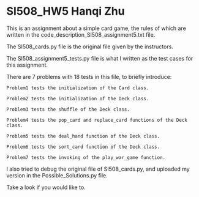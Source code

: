 # SI508_HW5 Hanqi Zhu

This is an assignment about a simple card game, the rules of which are written in the code_description_SI508_assignment5.txt file.

The SI508_cards.py file is the original file given by the instructors.

The SI508_assignment5_tests.py file is what I written as the test cases for this assignment. 

There are 7 problems with 18 tests in this file, to briefly introduce:

    Problem1 tests the initialization of the Card class.
	
    Problem2 tests the initialization of the Deck class.
	
    Problem3 tests the shuffle of the Deck class.
	
    Problem4 tests the pop_card and replace_card functions of the Deck class.
	
    Problem5 tests the deal_hand function of the Deck class.
	
    Problem6 tests the sort_card function of the Deck class.
	
    Problem7 tests the invoking of the play_war_game function.
  
I also tried to debug the original file of SI508_cards.py, and uploaded my version in the Possible_Solutions.py file.

Take a look if you would like to.
